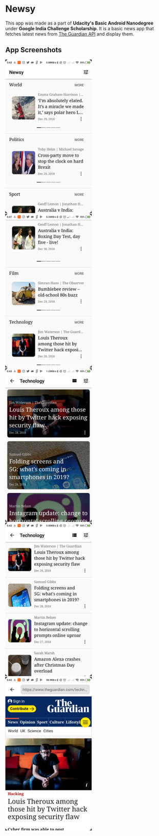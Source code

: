 # Newsy
This app was made as a part of __Udacity's Basic Android Nanodegree__ under __Google India Challenge Scholarship__.
It is a basic news app that fetches latest news from [The Guardian API](https://open-platform.theguardian.com/) and display them.

## App Screenshots


<img src="./Screenshots/Screenshot_2018-12-30-05-43-16-775_com.example.deepamgoel.newsy.png"  width=270> <img src="./Screenshots/Screenshot_2018-12-30-05-47-18-490_com.example.deepamgoel.newsy.png"  width=270> <img src="./Screenshots/Screenshot_2018-12-30-05-43-36-008_com.example.deepamgoel.newsy.png"  width=270> <img src="./Screenshots/Screenshot_2018-12-30-05-43-40-079_com.example.deepamgoel.newsy.png"  width=270> <img src="./Screenshots/Screenshot_2018-12-30-05-43-47-256_com.example.deepamgoel.newsy.png"  width=270>

